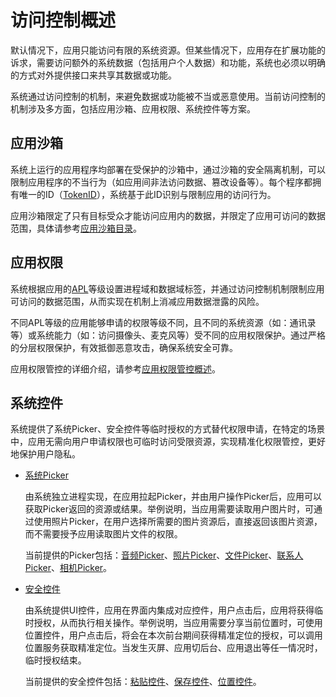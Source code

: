 # 访问控制概述


默认情况下，应用只能访问有限的系统资源。但某些情况下，应用存在扩展功能的诉求，需要访问额外的系统数据（包括用户个人数据）和功能，系统也必须以明确的方式对外提供接口来共享其数据或功能。


系统通过访问控制的机制，来避免数据或功能被不当或恶意使用。当前访问控制的机制涉及多方面，包括应用沙箱、应用权限、系统控件等方案。


## 应用沙箱

系统上运行的应用程序均部署在受保护的沙箱中，通过沙箱的安全隔离机制，可以限制应用程序的不当行为（如应用间非法访问数据、篡改设备等）。每个程序都拥有唯一的ID（[TokenID](app-permission-mgmt-overview.md#tokenid)），系统基于此ID识别与限制应用的访问行为。

应用沙箱限定了只有目标受众才能访问应用内的数据，并限定了应用可访问的数据范围，具体请参考[应用沙箱目录](../../file-management/app-sandbox-directory.md)。


## 应用权限

系统根据应用的[APL](app-permission-mgmt-overview.md#apl等级)等级设置进程域和数据域标签，并通过访问控制机制限制应用可访问的数据范围，从而实现在机制上消减应用数据泄露的风险。

不同APL等级的应用能够申请的权限等级不同，且不同的系统资源（如：通讯录等）或系统能力（如：访问摄像头、麦克风等）受不同的应用权限保护。通过严格的分层权限保护，有效抵御恶意攻击，确保系统安全可靠。

应用权限管控的详细介绍，请参考[应用权限管控概述](app-permission-mgmt-overview.md)。


## 系统控件

系统提供了系统Picker、安全控件等临时授权的方式替代权限申请，在特定的场景中，应用无需向用户申请权限也可临时访问受限资源，实现精准化权限管控，更好地保护用户隐私。

- [系统Picker](use-picker.md)

  由系统独立进程实现，在应用拉起Picker，并由用户操作Picker后，应用可以获取Picker返回的资源或结果。举例说明，当应用需要读取用户图片时，可通过使用照片Picker，在用户选择所需要的图片资源后，直接返回该图片资源，而不需要授予应用读取图片文件的权限。

  当前提供的Picker包括：[音频Picker](use-picker.md#音频picker)、[照片Picker](use-picker.md#照片picker)、[文件Picker](use-picker.md#文件picker)、[联系人Picker](use-picker.md#联系人picker)、[相机Picker](use-picker.md#相机picker)。

- [安全控件](security-component-overview.md)

  由系统提供UI控件，应用在界面内集成对应控件，用户点击后，应用将获得临时授权，从而执行相关操作。举例说明，当应用需要分享当前位置时，可使用位置控件，用户点击后，将会在本次前台期间获得精准定位的授权，可以调用位置服务获取精准定位。当发生灭屏、应用切后台、应用退出等任一情况时，临时授权结束。

  当前提供的安全控件包括：[粘贴控件](pastebutton.md)、[保存控件](savebutton.md)、[位置控件](locationbutton.md)。
